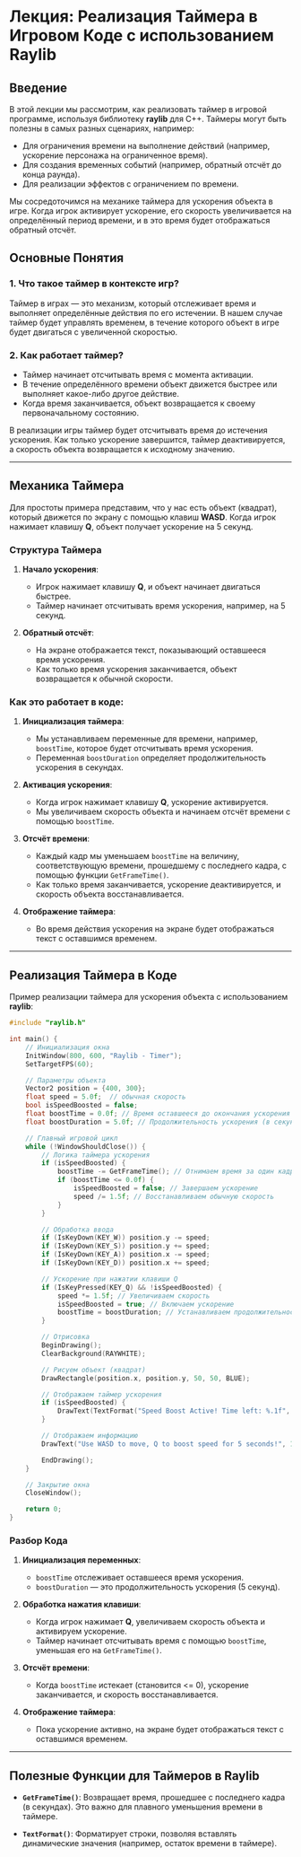 # Лекция: Реализация Таймера в Игровом Коде с использованием Raylib

## Введение

В этой лекции мы рассмотрим, как реализовать таймер в игровой программе, используя библиотеку **raylib** для C++. Таймеры могут быть полезны в самых разных сценариях, например:
- Для ограничения времени на выполнение действий (например, ускорение персонажа на ограниченное время).
- Для создания временных событий (например, обратный отсчёт до конца раунда).
- Для реализации эффектов с ограничением по времени.

Мы сосредоточимся на механике таймера для ускорения объекта в игре. Когда игрок активирует ускорение, его скорость увеличивается на определённый период времени, и в это время будет отображаться обратный отсчёт.

## Основные Понятия

### 1. **Что такое таймер в контексте игр?**

Таймер в играх — это механизм, который отслеживает время и выполняет определённые действия по его истечении. В нашем случае таймер будет управлять временем, в течение которого объект в игре будет двигаться с увеличенной скоростью.

### 2. **Как работает таймер?**

- Таймер начинает отсчитывать время с момента активации.
- В течение определённого времени объект движется быстрее или выполняет какое-либо другое действие.
- Когда время заканчивается, объект возвращается к своему первоначальному состоянию.

В реализации игры таймер будет отсчитывать время до истечения ускорения. Как только ускорение завершится, таймер деактивируется, а скорость объекта возвращается к исходному значению.

---

## Механика Таймера

Для простоты примера представим, что у нас есть объект (квадрат), который движется по экрану с помощью клавиш **WASD**. Когда игрок нажимает клавишу **Q**, объект получает ускорение на 5 секунд.

### Структура Таймера

1. **Начало ускорения**:
    - Игрок нажимает клавишу **Q**, и объект начинает двигаться быстрее.
    - Таймер начинает отсчитывать время ускорения, например, на 5 секунд.
   
2. **Обратный отсчёт**:
    - На экране отображается текст, показывающий оставшееся время ускорения.
    - Как только время ускорения заканчивается, объект возвращается к обычной скорости.

### Как это работает в коде:

1. **Инициализация таймера**:
    - Мы устанавливаем переменные для времени, например, `boostTime`, которое будет отсчитывать время ускорения.
    - Переменная `boostDuration` определяет продолжительность ускорения в секундах.

2. **Активация ускорения**:
    - Когда игрок нажимает клавишу **Q**, ускорение активируется.
    - Мы увеличиваем скорость объекта и начинаем отсчёт времени с помощью `boostTime`.
   
3. **Отсчёт времени**:
    - Каждый кадр мы уменьшаем `boostTime` на величину, соответствующую времени, прошедшему с последнего кадра, с помощью функции `GetFrameTime()`.
    - Как только время заканчивается, ускорение деактивируется, и скорость объекта восстанавливается.

4. **Отображение таймера**:
    - Во время действия ускорения на экране будет отображаться текст с оставшимся временем.

---

## Реализация Таймера в Коде

Пример реализации таймера для ускорения объекта с использованием **raylib**:

```cpp
#include "raylib.h"

int main() {
    // Инициализация окна
    InitWindow(800, 600, "Raylib - Timer");
    SetTargetFPS(60);

    // Параметры объекта
    Vector2 position = {400, 300};
    float speed = 5.0f;  // обычная скорость
    bool isSpeedBoosted = false;
    float boostTime = 0.0f; // Время оставшееся до окончания ускорения
    float boostDuration = 5.0f; // Продолжительность ускорения (в секундах)

    // Главный игровой цикл
    while (!WindowShouldClose()) {
        // Логика таймера ускорения
        if (isSpeedBoosted) {
            boostTime -= GetFrameTime(); // Отнимаем время за один кадр
            if (boostTime <= 0.0f) {
                isSpeedBoosted = false; // Завершаем ускорение
                speed /= 1.5f; // Восстанавливаем обычную скорость
            }
        }

        // Обработка ввода
        if (IsKeyDown(KEY_W)) position.y -= speed;
        if (IsKeyDown(KEY_S)) position.y += speed;
        if (IsKeyDown(KEY_A)) position.x -= speed;
        if (IsKeyDown(KEY_D)) position.x += speed;

        // Ускорение при нажатии клавиши Q
        if (IsKeyPressed(KEY_Q) && !isSpeedBoosted) {
            speed *= 1.5f; // Увеличиваем скорость
            isSpeedBoosted = true; // Включаем ускорение
            boostTime = boostDuration; // Устанавливаем продолжительность ускорения
        }

        // Отрисовка
        BeginDrawing();
        ClearBackground(RAYWHITE);

        // Рисуем объект (квадрат)
        DrawRectangle(position.x, position.y, 50, 50, BLUE);

        // Отображаем таймер ускорения
        if (isSpeedBoosted) {
            DrawText(TextFormat("Speed Boost Active! Time left: %.1f", boostTime), 10, 10, 20, RED);
        }

        // Отображаем информацию
        DrawText("Use WASD to move, Q to boost speed for 5 seconds!", 10, 40, 20, BLACK);

        EndDrawing();
    }

    // Закрытие окна
    CloseWindow();

    return 0;
}
```

### Разбор Кода

1. **Инициализация переменных**:
    - `boostTime` отслеживает оставшееся время ускорения.
    - `boostDuration` — это продолжительность ускорения (5 секунд).

2. **Обработка нажатия клавиши**:
    - Когда игрок нажимает **Q**, увеличиваем скорость объекта и активируем ускорение.
    - Таймер начинает отсчитывать время с помощью `boostTime`, уменьшая его на `GetFrameTime()`.

3. **Отсчёт времени**:
    - Когда `boostTime` истекает (становится <= 0), ускорение заканчивается, и скорость восстанавливается.

4. **Отображение таймера**:
    - Пока ускорение активно, на экране будет отображаться текст с оставшимся временем.

---

## Полезные Функции для Таймеров в Raylib

- **`GetFrameTime()`**: Возвращает время, прошедшее с последнего кадра (в секундах). Это важно для плавного уменьшения времени в таймере.

- **`TextFormat()`**: Форматирует строки, позволяя вставлять динамические значения (например, остаток времени в таймере).


